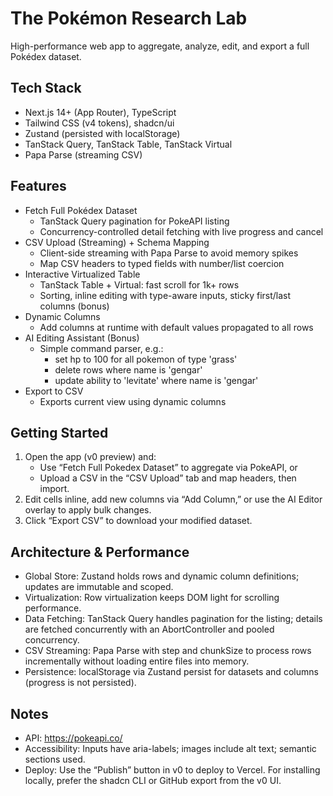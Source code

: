 # The Pokémon Research Lab

High-performance web app to aggregate, analyze, edit, and export a full Pokédex dataset.

## Tech Stack
- Next.js 14+ (App Router), TypeScript
- Tailwind CSS (v4 tokens), shadcn/ui
- Zustand (persisted with localStorage)
- TanStack Query, TanStack Table, TanStack Virtual
- Papa Parse (streaming CSV)

## Features
- Fetch Full Pokédex Dataset
  - TanStack Query pagination for PokeAPI listing
  - Concurrency-controlled detail fetching with live progress and cancel
- CSV Upload (Streaming) + Schema Mapping
  - Client-side streaming with Papa Parse to avoid memory spikes
  - Map CSV headers to typed fields with number/list coercion
- Interactive Virtualized Table
  - TanStack Table + Virtual: fast scroll for 1k+ rows
  - Sorting, inline editing with type-aware inputs, sticky first/last columns (bonus)
- Dynamic Columns
  - Add columns at runtime with default values propagated to all rows
- AI Editing Assistant (Bonus)
  - Simple command parser, e.g.:
    - set hp to 100 for all pokemon of type 'grass'
    - delete rows where name is 'gengar'
    - update ability to 'levitate' where name is 'gengar'
- Export to CSV
  - Exports current view using dynamic columns

## Getting Started
1. Open the app (v0 preview) and:
   - Use “Fetch Full Pokedex Dataset” to aggregate via PokeAPI, or
   - Upload a CSV in the “CSV Upload” tab and map headers, then import.
2. Edit cells inline, add new columns via “Add Column,” or use the AI Editor overlay to apply bulk changes.
3. Click “Export CSV” to download your modified dataset.

## Architecture & Performance
- Global Store: Zustand holds rows and dynamic column definitions; updates are immutable and scoped.
- Virtualization: Row virtualization keeps DOM light for scrolling performance.
- Data Fetching: TanStack Query handles pagination for the listing; details are fetched concurrently with an AbortController and pooled concurrency.
- CSV Streaming: Papa Parse with step and chunkSize to process rows incrementally without loading entire files into memory.
- Persistence: localStorage via Zustand persist for datasets and columns (progress is not persisted).

## Notes
- API: https://pokeapi.co/
- Accessibility: Inputs have aria-labels; images include alt text; semantic sections used.
- Deploy: Use the “Publish” button in v0 to deploy to Vercel. For installing locally, prefer the shadcn CLI or GitHub export from the v0 UI.

